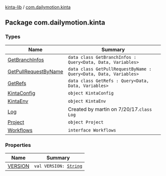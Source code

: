 [kinta-lib](../index.md) / [com.dailymotion.kinta](./index.md)

## Package com.dailymotion.kinta

### Types

| Name | Summary |
|---|---|
| [GetBranchInfos](-get-branch-infos/index.md) | `data class GetBranchInfos : Query<Data, Data, Variables>` |
| [GetPullRequestByName](-get-pull-request-by-name/index.md) | `data class GetPullRequestByName : Query<Data, Data, Variables>` |
| [GetRefs](-get-refs/index.md) | `data class GetRefs : Query<Data, Data, Variables>` |
| [KintaConfig](-kinta-config/index.md) | `object KintaConfig` |
| [KintaEnv](-kinta-env/index.md) | `object KintaEnv` |
| [Log](-log/index.md) | Created by martin on 7/20/17.`class Log` |
| [Project](-project/index.md) | `object Project` |
| [Workflows](-workflows/index.md) | `interface Workflows` |

### Properties

| Name | Summary |
|---|---|
| [VERSION](-v-e-r-s-i-o-n.md) | `val VERSION: `[`String`](https://kotlinlang.org/api/latest/jvm/stdlib/kotlin/-string/index.html) |
